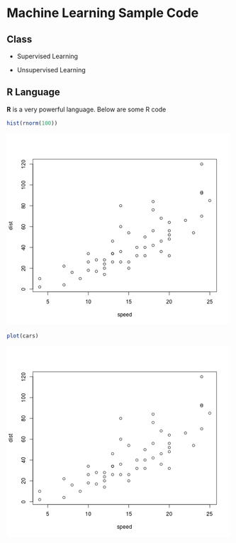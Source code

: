 # Machine Learning Sample Code

## Class
* Supervised Learning 

* Unsupervised Learning

## R Language
**R** is a very powerful language. Below are some R code


```r
hist(rnorm(100))
```

![plot of chunk unnamed-chunk-1](figure/unnamed-chunk-1.png) 




```r
plot(cars)
```

![plot of chunk unnamed-chunk-2](figure/unnamed-chunk-2.png) 


